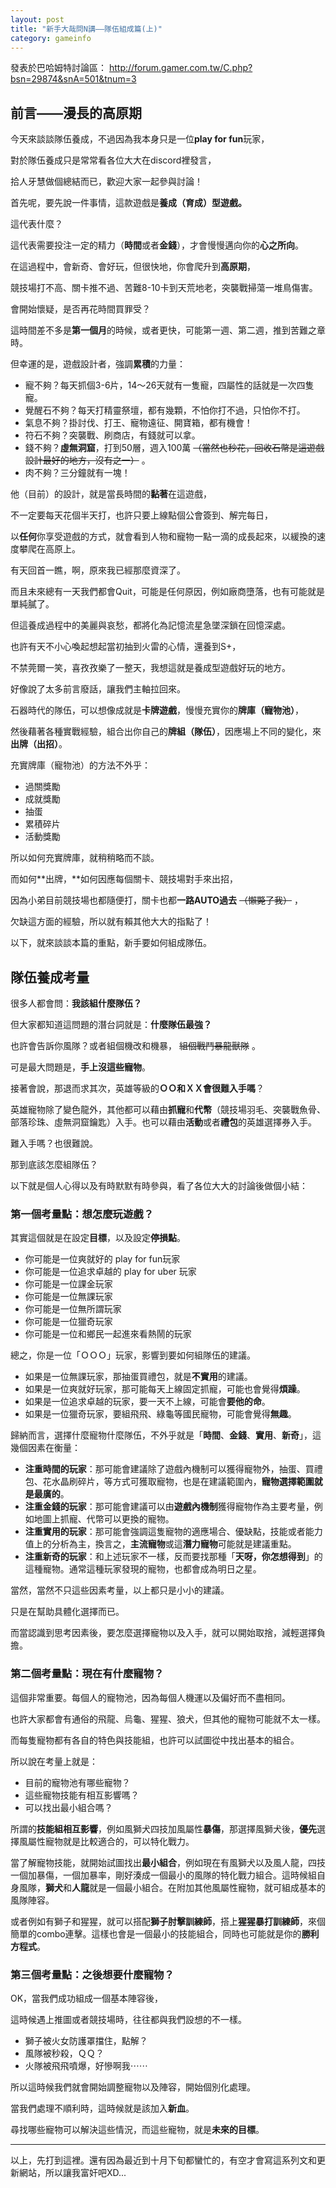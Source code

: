 ```yaml
---
layout: post
title: "新手大哉問N講——隊伍組成篇(上)"
category: gameinfo
---
```


發表於巴哈姆特討論區：
<http://forum.gamer.com.tw/C.php?bsn=29874&snA=501&tnum=3>

## 前言——漫長的高原期

今天來談談隊伍養成，不過因為我本身只是一位**play for fun**玩家，

對於隊伍養成只是常常看各位大大在discord裡發言，

拾人牙慧做個總結而已，歡迎大家一起參與討論！

首先呢，要先說一件事情，這款遊戲是**養成（育成）型遊戲。**

這代表什麼？

這代表需要投注一定的精力（**時間**或者**金錢**），才會慢慢邁向你的**心之所向**。

在這過程中，會新奇、會好玩，但很快地，你會爬升到**高原期**，

競技場打不高、關卡推不過、苦難8-10卡到天荒地老，突襲戰掃蕩一堆鳥傷害。

會開始懷疑，是否再花時間買罪受？

這時間差不多是**第一個月**的時候，或者更快，可能第一週、第二週，推到苦難之章時。

但幸運的是，遊戲設計者，強調**累積**的力量：

*   寵不夠？每天抓個3-6片，14～26天就有一隻寵，四屬性的話就是一次四隻寵。
*   覺醒石不夠？每天打精靈祭壇，都有幾顆，不怕你打不過，只怕你不打。
*   氣息不夠？掛討伐、打王、寵物遠征、開寶箱，都有機會！
*   符石不夠？突襲戰、刷商店，有錢就可以拿。
*   錢不夠？**虛無洞窟**，打到50層，週入100萬 ~~（當然也秒花，回收石幣是這遊戲設計最好的地方，沒有之一）~~ 。
*   肉不夠？三分鐘就有一塊！



他（目前）的設計，就是當長時間的**黏著**在這遊戲，

不一定要每天花個半天打，也許只要上線點個公會簽到、解完每日，

以**任何**你享受遊戲的方式，就會看到人物和寵物一點一滴的成長起來，以緩換的速度攀爬在高原上。

有天回首一瞧，啊，原來我已經那麼資深了。

而且未來總有一天我們都會Quit，可能是任何原因，例如廠商墮落，也有可能就是單純膩了。

但這養成過程中的美麗與哀愁，都將化為記憶流星急墜深鎖在回憶深處。

也許有天不小心喚起想起當初抽到火雷的心情，還養到S+，

不禁莞爾一笑，喜孜孜樂了一整天，我想這就是養成型遊戲好玩的地方。

好像說了太多前言廢話，讓我們主軸拉回來。

石器時代的隊伍，可以想像成就是**卡牌遊戲**，慢慢充實你的**牌庫（寵物池）**，

然後藉著各種實戰經驗，組合出你自己的**牌組（隊伍）**，因應場上不同的變化，來**出牌（出招）**。

充實牌庫（寵物池）的方法不外乎：



*   過關獎勵
*   成就獎勵
*   抽蛋
*   累積碎片
*   活動獎勵

所以如何充實牌庫，就稍稍略而不談。

而如何**出牌，**如何因應每個關卡、競技場對手來出招，



因為小弟目前競技場也都隨便打，關卡也都**一路AUTO過去** ~~（懶斃了我）~~ ，

欠缺這方面的經驗，所以就有賴其他大大的指點了！

以下，就來談談本篇的重點，新手要如何組成隊伍。

## 隊伍養成考量

很多人都會問：**我該組什麼隊伍？**

但大家都知道這問題的潛台詞就是：**什麼隊伍最強？**


也許會告訴你風隊？或者組個機改和機暴， ~~組個戰鬥暴龍獸隊~~ 。


可是最大問題是，**手上沒這些寵物**。

接著會說，那退而求其次，英雄等級的**ＯＯ和ＸＸ會很難入手嗎**？

英雄寵物除了變色龍外，其他都可以藉由**抓寵**和**代幣**（競技場羽毛、突襲戰魚骨、部落珍珠、虛無洞窟鑰匙）入手。也可以藉由**活動**或者**禮包**的英雄選擇券入手。

難入手嗎？也很難說。

那到底該怎麼組隊伍？

以下就是個人心得以及有時默默有時參與，看了各位大大的討論後做個小結：

### 第一個考量點：想怎麼玩遊戲？

其實這個就是在設定**目標**，以及設定**停損點**。

*   你可能是一位爽就好的 play for fun玩家
*   你可能是一位追求卓越的 play for uber 玩家
*   你可能是一位課金玩家
*   你可能是一位無課玩家
*   你可能是一位無所謂玩家
*   你可能是一位獵奇玩家
*   你可能是一位和鄉民一起進來看熱鬧的玩家

總之，你是一位「ＯＯＯ」玩家，影響到要如何組隊伍的建議。





*   如果是一位無課玩家，那抽蛋買禮包，就是**不實用**的建議。
*   如果是一位爽就好玩家，那可能每天上線固定抓寵，可能也會覺得**煩躁**。
*   如果是一位追求卓越的玩家，要一天不上線，可能會**要他的命**。
*   如果是一位獵奇玩家，要組飛飛、綠龜等國民寵物，可能會覺得**無趣**。



歸納而言，選擇什麼寵物什麼隊伍，不外乎就是「**時間**、**金錢**、**實用**、**新奇**」，這幾個因素在衡量：



*   **注重時間的玩家**：那可能會建議除了遊戲內機制可以獲得寵物外，抽蛋、買禮包、花水晶刷碎片，等方式可獲取寵物，也是在建議範圍內，**寵物選擇範圍就是最廣的**。
*   **注重金錢的玩家**：那可能會建議可以由**遊戲內機制**獲得寵物作為主要考量，例如地圖上抓寵、代幣可以更換的寵物。
*   **注重實用的玩家**：那可能會強調這隻寵物的適應場合、優缺點，技能或者能力值上的分析為主，換言之，**主流寵物**或這**潛力寵物**可能就是建議重點。
*   **注重新奇的玩家**：和上述玩家不一樣，反而要找那種「**天呀，你怎想得到**」的這種寵物。通常這種玩家發現的寵物，也都會成為明日之星。



當然，當然不只這些因素考量，以上都只是小小的建議。

只是在幫助具體化選擇而已。

而當認識到思考因素後，要怎麼選擇寵物以及入手，就可以開始取捨，減輕選擇負擔。

### 第二個考量點：現在有什麼寵物？

這個非常重要。每個人的寵物池，因為每個人機運以及偏好而不盡相同。

也許大家都會有通俗的飛龍、烏龜、猩猩、狼犬，但其他的寵物可能就不太一樣。

而每隻寵物都有各自的特色與技能組，也許可以試圖從中找出基本的組合。

所以說在考量上就是：



*   目前的寵物池有哪些寵物？
*   這些寵物技能有相互影響嗎？
*   可以找出最小組合嗎？

所謂的**技能組相互影響**，例如風獅犬四技加風屬性**暴傷**，那選擇風獅犬後，**優先**選擇風屬性寵物就是比較適合的，可以特化戰力。



當了解寵物技能，就開始試圖找出**最小組合**，例如現在有風獅犬以及風人龍，四技一個加暴傷，一個加暴率，剛好湊成一個最小的風隊的特化戰力組合。這時候組自身風隊，**獅犬**和**人龍**就是一個最小組合。在附加其他風屬性寵物，就可組成基本的風隊陣容。

或者例如有獅子和猩猩，就可以搭配**獅子肘擊訓練師**，搭上**猩猩暴打訓練師**，來個簡單的combo連擊。這樣也會是一個最小的技能組合，同時也可能就是你的**勝利方程式**。

### 第三個考量點：之後想要什麼寵物？

OK，當我們成功組成一個基本陣容後，

這時候遇上推圖或者競技場時，往往都與我們設想的不一樣。



*   獅子被火女防護罩擋住，點解？
*   風隊被秒殺，ＱＱ？
*   火隊被飛飛噴爆，好慘啊我⋯⋯



所以這時候我們就會開始調整寵物以及陣容，開始個別化處理。

當我們處理不順利時，這時候就是該加入**新血**。

尋找哪些寵物可以解決這些情況，而這些寵物，就是**未來的目標**。

- - -

以上，先打到這裡。還有因為最近到十月下旬都蠻忙的，有空才會寫這系列文和更新網站，所以讓我富奸吧XD...
